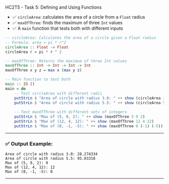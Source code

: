 HC2T5 - Task 5: Defining and Using Functions

* ✅ `circleArea`: calculates the area of a circle from a `Float` radius
* ✅ `maxOfThree`: finds the maximum of three `Int` values
* ✅ A `main` function that tests both with different inputs

```haskell
-- circleArea: Calculates the area of a circle given a Float radius
-- Formula: area = pi * r^2
circleArea :: Float -> Float
circleArea r = pi * r ^ 2

-- maxOfThree: Returns the maximum of three Int values
maxOfThree :: Int -> Int -> Int -> Int
maxOfThree x y z = max x (max y z)

-- Main function to test both
main :: IO ()
main = do
    -- Test circleArea with different radii
    putStrLn $ "Area of circle with radius 3.0: " ++ show (circleArea 3.0)
    putStrLn $ "Area of circle with radius 5.5: " ++ show (circleArea 5.5)
    
    -- Test maxOfThree with different sets of integers
    putStrLn $ "Max of (5, 9, 2): " ++ show (maxOfThree 5 9 2)
    putStrLn $ "Max of (12, 4, 12): " ++ show (maxOfThree 12 4 12)
    putStrLn $ "Max of (0, -1, -5): " ++ show (maxOfThree 0 (-1) (-5))
```

---

### ✅ Output Example:

```
Area of circle with radius 3.0: 28.274334
Area of circle with radius 5.5: 95.03318
Max of (5, 9, 2): 9
Max of (12, 4, 12): 12
Max of (0, -1, -5): 0
```

---
